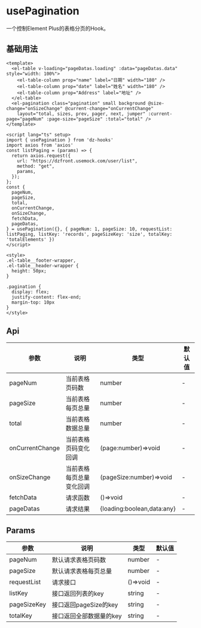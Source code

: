 # usePagination

一个控制Element Plus的表格分页的Hook。

## 基础用法

<UsePagination />

```vue
<template>
  <el-table v-loading="pageDatas.loading" :data="pageDatas.data" style="width: 100%">
    <el-table-column prop="name" label="日期" width="180" />
    <el-table-column prop="date" label="姓名" width="180" />
    <el-table-column prop="Address" label="地址" />
  </el-table>
  <el-pagination class="pagination" small background @size-change="onSizeChange" @current-change="onCurrentChange"
    layout="total, sizes, prev, pager, next, jumper" :current-page="pageNum" :page-size="pageSize" :total="total" />
</template>

<script lang="ts" setup>
import { usePagination } from 'dz-hooks'
import axios from 'axios'
const listPaging = (params) => {
  return axios.request({
    url: "https://dzfront.usemock.com/user/list",
    method: "get",
    params,
  });
};
const {
  pageNum,
  pageSize,
  total,
  onCurrentChange,
  onSizeChange,
  fetchData,
  pageDatas,
} = usePagination({}, { pageNum: 1, pageSize: 10, requestList: listPaging, listKey: 'records', pageSizeKey: 'size', totalKey: 'totalElements' })
</script>

<style>
.el-table__footer-wrapper,
.el-table__header-wrapper {
  height: 50px;
}

.pagination {
  display: flex;
  justify-content: flex-end;
  margin-top: 10px
}
</style>
```

## Api

| 参数              | 说明           | 类型                         | 默认值 |
| --------------- | ------------ | -------------------------- | --- |
| pageNum         | 当前表格页码数      | number                     | -   |
| pageSize        | 当前表格每页总量     | number                     | -   |
| total           | 当前表格数据总量     | number                     | -   |
| onCurrentChange | 当前表格页码变化回调   | (page:number)=>void        | -   |
| onSizeChange    | 当前表格每页总量变化回调 | (pageSize:number)=>void    | -   |
| fetchData       | 请求函数         | ()=>void                   | -   |
| pageDatas       | 请求结果         | {loading:boolean,data:any} | -   |

## Params

| 参数          | 说明               | 类型       | 默认值 |
| ----------- | ---------------- | -------- | --- |
| pageNum     | 默认请求表格页码数        | number   | -   |
| pageSize    | 默认请求表格每页总量       | number   | -   |
| requestList | 请求接口             | ()=>void | -   |
| listKey     | 接口返回列表的key       | string   | -   |
| pageSizeKey | 接口返回pageSize的key | string   | -   |
| totalKey    | 接口返回全部数据量的key    | string   | -   |